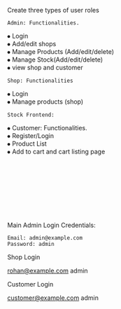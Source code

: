 Create three types of user roles <br>

    Admin: Functionalities.
⦁ Login<br>
⦁ Add/edit shops<br>
⦁ Manage Products (Add/edit/delete)<br>
⦁ Manage Stock(Add/edit/delete)<br>
⦁ view shop and customer<br>

    Shop: Functionalities
⦁ Login<br>
⦁ Manage products (shop)<br>

    Stock Frontend:
⦁ Customer: Functionalities.<br>
⦁ Register/Login<br>
⦁ Product List<br>
⦁ Add to cart and cart listing page<br><br><br><br><br><br><br><br><br>




Main Admin Login Credentials:

    Email: admin@example.com
    Password: admin



Shop Login 

rohan@example.com
admin



Customer Login

customer@example.com
admin

